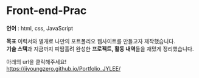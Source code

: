 # Front-end-Prac
<b>언어</b> : html, css, JavaScript

<b>목표</b> 
이력서와 별개로 나만의 포트폴리오 웹사이트를 만들고자 제작했습니다.<br>
<b>기술 스택</b>과 지금까지 피땀흘려 완성한 <b>프로젝트, 활동 내역</b>들을 재밌게 정리했습니다. 

아래의 url을 클릭해주세요!<br>
https://jiyoungzero.github.io/Portfolio_JYLEE/
